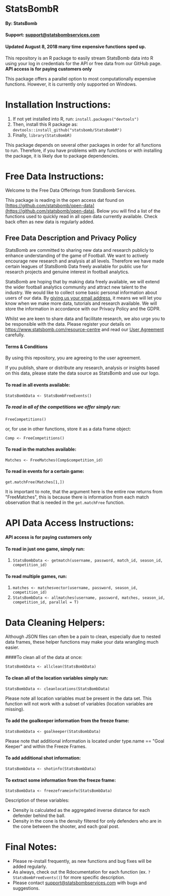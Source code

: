 # StatsBombR

#### By: StatsBomb

#### Support: support@statsbombservices.com

#### Updated August 8, 2018 many time expensive functions sped up.

This repository is an R package to easily stream StatsBomb data into R using your log in credentials for the API or free data from our GitHub page. **API access is for paying customers only**

This package offers a parallel option to most computationally expensive functions. However, it is currently only supported on Windows.

# Installation Instructions:

1. If not yet installed into R, run: `install.packages("devtools")`
2. Then, install this R package as: `devtools::install_github("statsbomb/StatsBombR")`
3. Finally, `library(StatsBombR)`

This package depends on several other packages in order for all functions to run. Therefore, if you have problems with any functions or with installing the package, it is likely due to package dependencies.

# Free Data Instructions:

Welcome to the Free Data Offerings from StatsBomb Services. 

This package is reading in the open access dat found on [https://github.com/statsbomb/open-data](https://github.com/statsbomb/open-data). Below you will find a list of the functions used to quickly read in all open data currently available. Check back often as new data is regularly added.

## Free Data Description and Privacy Policy

StatsBomb are committed to sharing new data and research publicly to enhance understanding of the game of Football. We want to actively encourage new research and analysis at all levels. Therefore we have made certain leagues of StatsBomb Data freely available for public use for research projects and genuine interest in football analytics. 

StatsBomb are hoping that by making data freely available, we will extend the wider football analytics community and attract new talent to the industry. We would like to collect some basic personal information about users of our data. By [giving us your email address](https://statsbomb.com/resource-centre/), it means we will let you know when we make more data, tutorials and research available. We will store the information in accordance with our Privacy Policy and the GDPR. 

Whilst we are keen to share data and facilitate research, we also urge you to be responsible with the data. Please register your details on https://www.statsbomb.com/resource-centre and read our [User Agreement](LICENSE.pdf) carefully.


#### Terms & Conditions

By using this repository, you are agreeing to the user agreement.

If you publish, share or distribute any research, analysis or insights based on this data, please state the data source as StatsBomb and use our logo.

#### To read in all events available:

`StatsBombData <- StatsBombFreeEvents()`

##### To read in all of the competitions we offer simply run:

`FreeCompetitions()`

or, for use in other functions, store it as a data frame object:

`Comp <- FreeCompetitions()`

#### To read in the matches available:

`Matches <- FreeMatches(Comp$competition_id)`

#### To read in events for a certain game:

`get.matchFree(Matches[1,])` 

It is important to note, that the argument here is the entire row returns from "FreeMatches", this is because there is information from each match observation that is needed in the `get.matchFree` function.

# API Data Access Instructions:

**API access is for paying customers only**

#### To read in just one game, simply run: 

1. `StatsBombData <- getmatch(username, password, match_id, season_id, competition_id)`

#### To read multiple games, run:

1. `matches <- matchesvector(username, password, season_id, competition_id)`
2. `StatsBombData <- allmatches(username, password, matches, season_id, competition_id, parallel = T)`

# Data Cleaning Helpers:

Although JSON files can often be a pain to clean, especially due to nested data frames, these helper functions may make your data wrangling much easier.

####To clean all of the data at once:

`StatsBombData <- allclean(StatsBombData)`

#### To clean all of the location variables simply run:

`StatsBombData <- cleanlocations(StatsBombData)`

Please note all location variables must be present in the data set. This function will not work with a subset of variables (location variables are missing).

#### To add the goalkeeper information from the freeze frame:

`StatsBombData <- goalkeeper(StatsBombData)`

Please note that additional information is located under type.name == "Goal Keeper" and within the Freeze Frames.

#### To add additional shot information:

`StatsBombData <- shotinfo(StatsBombData)`

#### To extract some information from the freeze frame:

`StatsBombData <- freezeframeinfo(StatsBombData)`

Description of these variables:

- Density is calculated as the aggregated inverse distance for each defender behind the ball.
- Density in the cone is the density filtered for only defenders who are in the cone between the shooter, and each goal post.

# Final Notes:

- Please re-install frequently, as new functions and bug fixes will be added regularly.
- As always, check out the Rdocumentation for each function (ex. `?StatsBombFreeEvents()`) for more specific description.
- Please contact [support@statsbombservices.com](support@statsbombservices.com) with bugs and suggestions.
